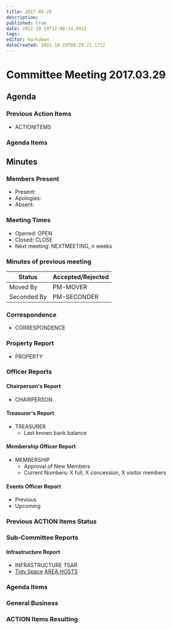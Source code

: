 ```yaml
---
title: 2017-03-29
description: 
published: true
date: 2022-10-19T12:06:14.891Z
tags: 
editor: markdown
dateCreated: 2022-10-19T08:29:21.171Z
---
```


# Committee Meeting 2017.03.29

## Agenda

### Previous Action Items

-   ACTIONITEMS

### Agenda Items

## Minutes

### Members Present

-   Present:
-   Apologies:
-   Absent:

### Meeting Times

-   Opened: OPEN
-   Closed: CLOSE
-   Next meeting: NEXTMEETING, n weeks

### Minutes of previous meeting

| Status      | Accepted/Rejected |
|-------------|-------------------|
| Moved By    | PM-MOVER          |
| Seconded By | PM-SECONDER       |

### Correspondence

-   CORRESPONDENCE

### Property Report

-   PROPERTY

### Officer Reports

#### Chairperson's Report

-   CHAIRPERSON

#### Treasurer's Report

-   TREASURER
    -   Last known bank balance

#### Membership Officer Report

-   MEMBERSHIP
    -   Approval of New Members
    -   Current Numbers: X full, X concession, X visitor members

#### Events Officer Report

-   Previous
-   Upcoming

### Previous ACTION Items Status

### Sub-Committee Reports

#### Infrastructure Report

-   INFRASTRUCTURE TSAR
-   [Tidy Space](/tidyspace/) [AREA HOSTS](/areahosts/)

### Agenda Items

### General Business

### ACTION Items Resulting
